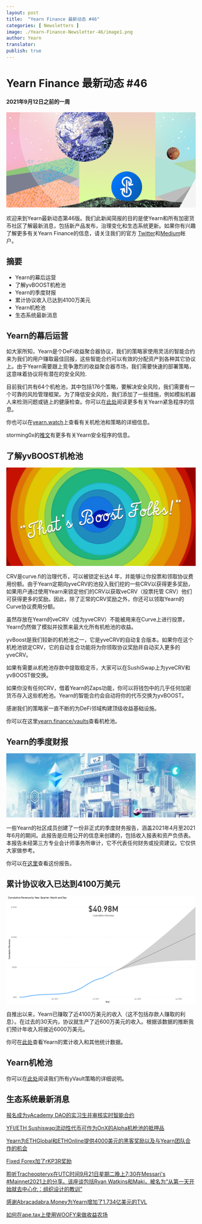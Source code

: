```yaml
---
layout: post
title:  "Yearn Finance 最新动态 #46"
categories: [ Newsletters ]
image: ./Yearn-Finance-Newsletter-46/image1.png
author: Yearn
translator:
publish: true
---
```


# Yearn Finance 最新动态 #46
#### 2021年9月12日之前的一周

![](image1.png)

欢迎来到Yearn最新动态第46版。我们此新闻简报的目的是使Yearn和所有加密货币社区了解最新消息，包括新产品发布，治理变化和生态系统更新。如果你有兴趣了解更多有关Yearn Finance的信息，请关注我们的官方 [Twitter](https://twitter.com/iearnfinance)和[Medium](https://medium.com/iearn)帐户。

## **摘要**

- Yearn的幕后运营  
- 了解yvBOOST机枪池  
- Yearn的季度财报  
- 累计协议收入已达到4100万美元   
- Yearn机枪池  
- 生态系统最新消息
    

## **Yearn的幕后运营**

如大家所知，Yearn是个DeFi收益聚合器协议，我们的策略家使用灵活的智能合约来为我们的用户赚取最佳回报，这些智能合约可以有效的分配资产到各种其它协议上。由于Yearn需要跟上竞争激烈的收益聚合器市场，我们需要快速的部署策略，这意味着协议将有潜在的安全风险.

目前我们共有64个机枪池，其中包括176个策略，要解决安全风险，我们需要有一个可靠的风险管理框架。为了降低安全风险，我们添加了一些措施，例如模拟机器人来检测问题或链上的健康检查。你可以在[此处](https://github.com/yearn/yearn-devdocs/blob/master/docs/developers/v2/EMERGENCY.md)阅读更多有关Yearn紧急程序的信息。

你也可以在[yearn.watch](https://yearn.watch/)上查看有关机枪池和策略的详细信息。

storming0x的[推文](https://twitter.com/storming0x/status/1436851219864059906)有更多有关Yearn安全程序的信息。

## **了解yvBOOST机枪池**

![](image2.png)

CRV是curve.fi的治理代币，可以被锁定长达4 年，并能够让你投票和领取协议费用份额。由于Yearn定期向yveCRV的池投入我们挖的一些CRV以获得更多奖励，如果用户通过使用Yearn来锁定他们的CRV以获取veCRV（投票托管 CRV）他们可获得更多的奖励。因此，除了正常的CRV奖励之外，你还可以领取Yearn的Curve协议费用分额。

虽然存放在Yearn的veCRV（成为yveCRV）不能被用来在Curve上进行投票，Yearn仍然做了模拟并投票来最大化所有机枪池的收益。

yvBoost是我们较新的机枪池之一，它是yveCRV的自动复合版本。如果你在这个机枪池锁定CRV，它的自动复合功能将为你领取协议奖励并自动买入更多的yveCRV。

如果有需要从机枪池存款中提取稳定币，大家可以在SushiSwap上为yveCRV和yvBOOST做交换。

如果你没有任何CRV，借着Yearn的Zaps功能，你可以将钱包中的几乎任何加密货币存入这些机枪池。Yearn的智能合约会自动将你的代币交换为yvBOOST。

感谢我们的策略家一直不断的为DeFi邻域构建顶级收益基础设施。

你可以在这里[yearn.finance/vaults](https://yearn.finance/vaults)查看机枪池。

## **Yearn的季度财报**

![](image3.png)

一些Yearn的社区成员创建了一份非正式的季度财务报告，涵盖2021年4月至2021年6月的期间。此报告是应用公开的信息来创建的，包括收入报表和资产负债表。本报告未经第三方专业会计师事务所审计，它不代表任何财务或投资建议。它仅供大家做参考。

你可以在[这里](https://github.com/yearn/yearn-pm/blob/master/financials/reports/2021Q2-yearn-quarterly-report.pdf)查看这份报告。

## **累计协议收入已达到4100万美元**

![](image4.png)

自推出以来，Yearn已赚取了近4100万美元的收入（这不包括存款人赚取的利息）。在过去的30天内，协议就生产了近600万美元的收入。根据该数据的推断我们预计年收入将接近6000万美元。

你可在[此处](https://www.yfistats.com/)查看Yearn的累计收入和其他统计数据。

## **Yearn机枪池**

你可以在[此处](https://medium.com/yearn-state-of-the-vaults/the-vaults-at-yearn-9237905ffed3)阅读我们所有yVault策略的详细说明。

## **生态系统最新消息**

[报名成为yAcademy DAO的实习生并审核实时智能合约](https://twitter.com/yAcademyDAO/status/1435866622556659717)

[YFI/ETH Sushiswap流动性代币可作为OnX的Alpha机枪池的抵押品](https://twitter.com/OnXFinance/status/1435229990681972741)

[Yearn为ETHGlobal和ETHOnline提供4000美元的黑客奖励以及与Yearn团队合作的机会](https://twitter.com/iearnfinance/status/1436302183545196546)

[Fixed Forex加了rKP3R奖励](https://twitter.com/thekeep3r/status/1437402914474037256)

[聆听Tracheopteryx在UTC时间9月21日星期二晚上7:30在Messari's #Mainnet2021上的分享。该座谈包括Ryan Watkins和Maki，被名为“从第一天开始就去中心化：组织设计的教训”](https://twitter.com/tracheopteryx/status/1436257062971977729)

[感谢Abracadabra.Money为Yearn增加了1.734亿美元的TVL](https://twitter.com/danielesesta/status/1437372628054982663?s=20)

[如何在ape.tax上使用WOOFY来做收益农场](https://twitter.com/ape_tax/status/1436908119817211913?s=20)